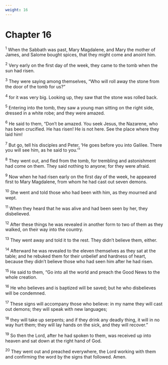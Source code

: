 ```yaml
---
weight: 16
---
```


# Chapter 16

<sup>1</sup> When the Sabbath was past, Mary Magdalene, and Mary the mother of James, and Salome bought spices, that they might come and anoint him. 

<sup>2</sup> Very early on the first day of the week, they came to the tomb when the sun had risen. 

<sup>3</sup> They were saying among themselves, “Who will roll away the stone from the door of the tomb for us?” 

<sup>4</sup> for it was very big. Looking up, they saw that the stone was rolled back. 

<sup>5</sup> Entering into the tomb, they saw a young man sitting on the right side, dressed in a white robe; and they were amazed. 

<sup>6</sup> He said to them, “Don’t be amazed. You seek Jesus, the Nazarene, who has been crucified. He has risen! He is not here. See the place where they laid him! 

<sup>7</sup> But go, tell his disciples and Peter, ‘He goes before you into Galilee. There you will see him, as he said to you.’” 

<sup>8</sup> They went out, and fled from the tomb, for trembling and astonishment had come on them. They said nothing to anyone; for they were afraid. 

<sup>9</sup> Now when he had risen early on the first day of the week, he appeared first to Mary Magdalene, from whom he had cast out seven demons. 

<sup>10</sup> She went and told those who had been with him, as they mourned and wept. 

<sup>11</sup> When they heard that he was alive and had been seen by her, they disbelieved. 

<sup>12</sup> After these things he was revealed in another form to two of them as they walked, on their way into the country. 

<sup>13</sup> They went away and told it to the rest. They didn’t believe them, either. 

<sup>14</sup> Afterward he was revealed to the eleven themselves as they sat at the table; and he rebuked them for their unbelief and hardness of heart, because they didn’t believe those who had seen him after he had risen. 

<sup>15</sup> He said to them, “Go into all the world and preach the Good News to the whole creation. 

<sup>16</sup> He who believes and is baptized will be saved; but he who disbelieves will be condemned. 

<sup>17</sup> These signs will accompany those who believe: in my name they will cast out demons; they will speak with new languages; 

<sup>18</sup> they will take up serpents; and if they drink any deadly thing, it will in no way hurt them; they will lay hands on the sick, and they will recover.” 

<sup>19</sup> So then the Lord, after he had spoken to them, was received up into heaven and sat down at the right hand of God. 

<sup>20</sup> They went out and preached everywhere, the Lord working with them and confirming the word by the signs that followed. Amen. 

